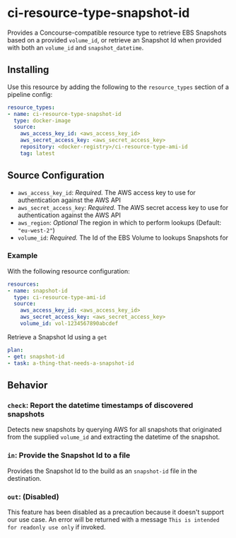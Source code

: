 # ci-resource-type-snapshot-id

Provides a Concourse-compatible resource type to retrieve EBS Snapshots based on a provided `volume_id`, or retrieve an Snapshot Id when provided with both an `volume_id` and `snapshot_datetime`.

## Installing

Use this resource by adding the following to the `resource_types` section of a pipeline config:

```yaml
resource_types:
- name: ci-resource-type-snapshot-id
  type: docker-image
  source:
    aws_access_key_id: <aws_access_key_id>
    aws_secret_access_key: <aws_secret_access_key>
    repository: <docker-registry>/ci-resource-type-ami-id
    tag: latest
```

## Source Configuration

* `aws_access_key_id`: *Required.* The AWS access key to use for authentication against the AWS API
* `aws_secret_access_key`: *Required.* The AWS secret access key to use for authentication against the AWS API
* `aws_region`: *Optional* The region in which to perform lookups (Default: `"eu-west-2"`)
* `volume_id`: *Required.* The Id of the EBS Volume to lookups Snapshots for


### Example

With the following resource configuration:

``` yaml
resources:
- name: snapshot-id
  type: ci-resource-type-ami-id
  source:
    aws_access_key_id: <aws_access_key_id>
    aws_secret_access_key: <aws_secret_access_key>
    volume_id: vol-1234567890abcdef
```

Retrieve a Snapshot Id using a `get`

``` yaml
plan:
- get: snapshot-id
- task: a-thing-that-needs-a-snapshot-id
```

## Behavior

### `check`: Report the datetime timestamps of discovered snapshots

Detects new snapshots by querying AWS for all snapshots that originated from the supplied `volume_id` and extracting the datetime of the snapshot.

### `in`: Provide the Snapshot Id to a file

Provides the Snapshot Id to the build as an `snapshot-id` file in the destination.

### `out`: (Disabled)

This feature has been disabled as a precaution because it doesn't support our use case. An error will be returned with a message `This is intended for readonly use only` if invoked.

